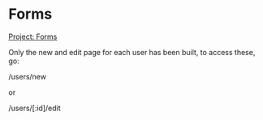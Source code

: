 # Forms
<p><a href="https://www.theodinproject.com/paths/full-stack-ruby-on-rails/courses/ruby-on-rails/lessons/forms">Project: Forms</a></p>

<p>Only the new and edit page for each user has been built, to access these, go:</p>
<p>/users/new</p>
<p>or</p>
<p>/users/[:id]/edit</p>
